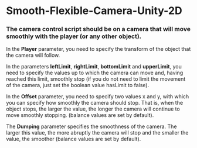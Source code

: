 # Smooth-Flexible-Camera-Unity-2D
### The camera control script should be on a camera that will move smoothly with the player (or any other object).

In the **Player** parameter, you need to specify the transform of the object that the camera will follow.

In the parameters **leftLimit**, **rightLimit**, **bottomLimit** and **upperLimit**, you need to specify the values up to which the camera can move and, having reached this limit, smoothly stop (if you do not need to limit the movement of the camera, just set the boolean value hasLimit to false).

In the **Offset** parameter, you need to specify two values x and y, with which you can specify how smoothly the camera should stop. That is, when the object stops, the larger the value, the longer the camera will continue to move smoothly stopping. (balance values are set by default).

The **Dumping** parameter specifies the smoothness of the camera. The larger this value, the more abruptly the camera will stop and the smaller the value, the smoother (balance values are set by default).
